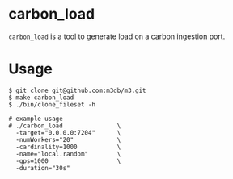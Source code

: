 # carbon_load

`carbon_load` is a tool to generate load on a carbon ingestion port.

# Usage
```
$ git clone git@github.com:m3db/m3.git
$ make carbon_load
$ ./bin/clone_fileset -h

# example usage
# ./carbon_load               \
  -target="0.0.0.0:7204"      \
  -numWorkers="20"            \
  -cardinality=1000           \
  -name="local.random"        \
  -qps=1000                   \
  -duration="30s"
```


